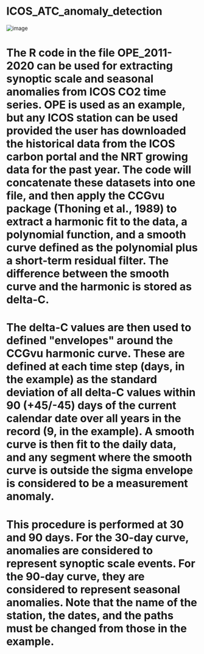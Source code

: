 # ICOS_ATC_anomaly_detection
![image](https://user-images.githubusercontent.com/45566769/112658959-37d47680-8e54-11eb-8942-2ddede137695.png)


# The R code in the file OPE_2011-2020 can be used for extracting synoptic scale and seasonal anomalies from ICOS CO2 time series. OPE is used as an example, but any ICOS station can be used provided the user has downloaded the historical data from the ICOS carbon portal and the NRT growing data for the past year. The code will concatenate these datasets into one file, and then apply the CCGvu package (Thoning et al., 1989) to extract a harmonic fit to the data, a polynomial function, and a smooth curve defined as the polynomial plus a short-term residual filter.  The difference between the smooth curve and the harmonic is stored as delta-C.

# The delta-C values are then used to defined "envelopes" around the CCGvu harmonic curve.  These are defined at each time step (days, in the example) as the standard deviation of all delta-C values within 90 (+45/-45) days of the current calendar date over all years in the record (9, in the example). A smooth curve is then fit to the daily data, and any segment where the smooth curve is outside the sigma envelope is considered to be a measurement anomaly.

# This procedure is performed at 30 and 90 days. For the 30-day curve, anomalies are considered to represent synoptic scale events.  For the 90-day curve, they are considered to represent seasonal anomalies.  Note that the name of the station, the dates, and the paths must be changed from those in the example.

